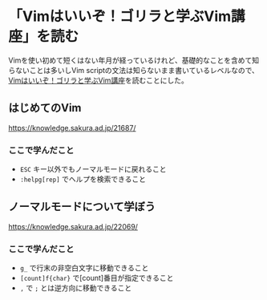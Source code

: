 # 「Vimはいいぞ！ゴリラと学ぶVim講座」を読む

Vimを使い初めて短くはない年月が経っているけれど、基礎的なことを含めて知らないことは多いしVim scriptの文法は知らないまま書いているレベルなので、[Vimはいいぞ！ゴリラと学ぶVim講座](https://knowledge.sakura.ad.jp/serialization/gorilla-vim/)を読むことにした。

## はじめてのVim

https://knowledge.sakura.ad.jp/21687/

### ここで学んだこと

- `ESC` キー以外でもノーマルモードに戻れること
- `:helpg[rep]` でヘルプを検索できること

## ノーマルモードについて学ぼう

https://knowledge.sakura.ad.jp/22069/

### ここで学んだこと

- `g_` で行末の非空白文字に移動できること
- `[count]f{char}` で[count]番目が指定できること
- `,` で `;` とは逆方向に移動できること
